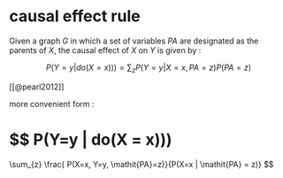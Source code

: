 # causal effect rule

Given a graph $G$ in which a set of variables ${PA}$ are designated as the parents of $X$, the causal effect of $X$ on $Y$ is given by :

$$
P(Y=y | do(X = x))) = \sum_{z} P(Y=y | X=x, \mathit{PA}=z) P(\mathit{PA}=z)
$$

[[@pearl2012]]

more convenient form :

$$
P(Y=y | do(X = x)))
=
\sum_{z} \frac{ P(X=x, Y=y, \mathit{PA}=z)}{P(X=x | \mathit{PA} = z)}
$$
